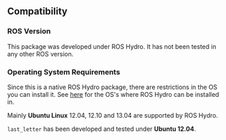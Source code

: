 ## Compatibility

### ROS Version
This package was developed under ROS Hydro. It has not been tested in any other ROS version.

### Operating System Requirements
Since this is a native ROS Hydro package, there are restrictions in the OS you can install it. See [here](http://wiki.ros.org/hydro/Installation) for the OS's where ROS Hydro can be installed in.

Mainly **Ubuntu Linux** 12.04, 12.10 and 13.04 are supported by ROS Hydro.

`last_letter` has been developed and tested under **Ubuntu 12.04**.